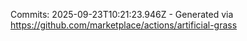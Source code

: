 Commits: 2025-09-23T10:21:23.946Z - Generated via https://github.com/marketplace/actions/artificial-grass
<br>
